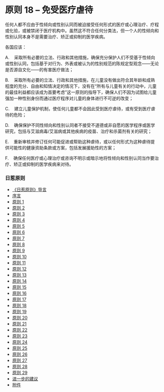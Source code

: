 # 原则 18 – 免受医疗虐待

任何人都不应由于性倾向或性别认同而被迫接受任何形式的医疗或心理治疗、疗程或化验，或被禁闭于医疗机构中。虽然这不符合任何分类法，但一个人的性倾向和性别认同本身不是需要治疗、矫正或抑制的医学疾病。

各国应该：

A.    采取所有必要的立法、行政和其他措施，确保充分保护人们不受基于性倾向或性别认同，包括基于对行为、外表或被认为的性别规范的陈规定型观念——无论是否源自文化——的有害医疗做法；

B.    采取所有必要的立法、行政和其他措施，在儿童没有做出符合其年龄和成熟程度的充分、自由和知情决定的情况下，没有在“所有与儿童有关的行动中，儿童的最佳利益都应该成为首要考虑”这一原则的指导下，确保人们不因为试图给儿童强加一种性别身份而通过医疗程序对儿童的身体进行不可逆的改变；

C.    建立儿童保护机制，使任何儿童都不会因此受到医疗虐待，或有受到医疗虐待的危险；

D.    确保保护不同性倾向和性别认同者不接受不道德或非自愿的医学程序或医学研究，包括与艾滋病毒/艾滋病或其他疾病的疫苗、治疗和杀菌剂有关的研究；

E.    重新审核并修订任何可能促进或帮助这种虐待，或以任何形式为这种虐待提供可能性的健康资助条款或方案，包括发展援助性的方案；

F.    确保任何医疗或心理治疗或咨询不明示或暗示地将性倾向和性别认同当作要治疗、矫正或抑制的医学疾病来对待。

### 日惹原则

-   [《日惹原则》导言](https://yogyakartaprinciples.org/introduction-ch/)
-   [序言](https://yogyakartaprinciples.org/preambule-ch/)
-   [原则 1](https://yogyakartaprinciples.org/principle-1-ch/)
-   [原则 2](https://yogyakartaprinciples.org/principle-2-ch/)
-   [原则 3](https://yogyakartaprinciples.org/principle-3-ch/)
-   [原则 4](https://yogyakartaprinciples.org/principle-4-ch/)
-   [原则 5](https://yogyakartaprinciples.org/principle-5-ch/)
-   [原则 6](https://yogyakartaprinciples.org/principle-6-ch/)
-   [原则 7](https://yogyakartaprinciples.org/principle-7-ch/)
-   [原则 8](https://yogyakartaprinciples.org/principle-8-ch/)
-   [原则 9](https://yogyakartaprinciples.org/principle-9-ch/)
-   [原则 10](https://yogyakartaprinciples.org/principle-10-ch/)
-   [原则 11](https://yogyakartaprinciples.org/principle-11-ch/)
-   [原则 12](https://yogyakartaprinciples.org/principle-12-ch/)
-   [原则 13](https://yogyakartaprinciples.org/principle-13-ch/)
-   [原则 14](https://yogyakartaprinciples.org/principle-14-ch/)
-   [原则 15](https://yogyakartaprinciples.org/principle-15-ch/)
-   [原则 16](https://yogyakartaprinciples.org/principle-16-ch/)
-   [原则 17](https://yogyakartaprinciples.org/principle-17-ch/)
-   [原则 18](https://yogyakartaprinciples.org/principle-18-ch/)
-   [原则 19](https://yogyakartaprinciples.org/principle-19-ch/)
-   [原则 20](https://yogyakartaprinciples.org/principle-20-ch/)
-   [原则 21](https://yogyakartaprinciples.org/principle-21-ch/)
-   [原则 22](https://yogyakartaprinciples.org/principle-22-ch/)
-   [原则 23](https://yogyakartaprinciples.org/principle-23-ch/)
-   [原则 24](https://yogyakartaprinciples.org/principle-24-ch/)
-   [原则 25](https://yogyakartaprinciples.org/principle-25-ch/)
-   [原则 26](https://yogyakartaprinciples.org/principle-26-ch/)
-   [原则 27](https://yogyakartaprinciples.org/principle-27-ch/)
-   [原则 28](https://yogyakartaprinciples.org/principle-28-ch/)
-   [原则 29](https://yogyakartaprinciples.org/principle-29-ch/)
-   [进一步的建议](https://yogyakartaprinciples.org/additional-recommendations-ch/)
-   [附件](https://yogyakartaprinciples.org/annex-ch/)